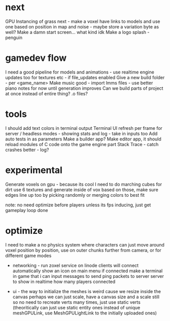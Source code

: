 # next
GPU Instancing of grass next - make a voxel have links to models and use one based on position in map and noise - maybe store a variation byte as well?
Make a damn start screen... what kind idk
Make a logo splash - penguin

# gamedev flow
I need a good pipeline for models and animations - use realtime engine updates too for textures etc - if file_updates enabled
Give a new build folder - per <game_name>_<OS>_<architecture>
Make music good - import lmms files - use better piano notes for now until generation improves
Can we build parts of project at once instead of entire thing? .o files?

# tools
I should add text colors in terminal output
Terminal UI refresh per frame for server / headless modes - showing stats and log - take in inputs too
Add auto tests in as parameters
Make a builder app?
Make editor app, it should reload modules of C code onto the game engine part
Stack Trace - catch crashes better - log?

# experimental
Generate voxels on gpu - because its cool
I need to do marching cubes for dirt
use 6 textures and generate inside of vox based on those, make sure edges line up too by picking randomly or merging colors to best fit


note: no need optimize before players unless its fps inducing, just get gameplay loop done
# optimize
I need to make a no physics system where characters can just move around voxel position by position, use on outer chunks further from camera, or for different game modes


- networking -
run zoxel service on linode
clients will connect automatically
show an icon on main menu if connected
make a terminal in game that i can input messages to
send ping packets to server
server to show in realtime how many players connected

- ui -
the way to initialize the meshes is weird
cause we resize inside the canvas
perhaps we can just scale, have a canvas size and a scale still
so no need to recreate verts many times, just use static verts (theoritically can just use static entity ones instead of unique meshGPULink, use MeshGPULightLink to the initially uploaded ones)
